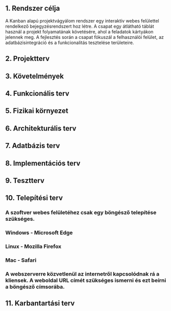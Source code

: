 ## 1. Rendszer célja


A Kanban alapú projektvágyálom rendszer egy interaktív webes felülettel rendelkező bejegyzésrendszert hoz létre. A csapat egy átlátható táblát használ a projekt folyamatának követésére, ahol a feladatok kártyákon jelennek meg. A fejlesztés során a csapat fókuszál a felhasználói felület, az adatbázisintegráció és a funkcionalitás tesztelése területeire.

## 2. Projektterv

## 3. Követelmények

## 4. Funkcionális terv

## 5. Fizikai környezet

## 6. Architekturális terv

## 7. Adatbázis terv

## 8. Implementációs terv

## 9. Tesztterv

## 10. Telepítési terv

### A szoftver webes felületéhez csak egy böngésző telepítése szükséges.

### Windows - Microsoft Edge

### Linux - Mozilla Firefox

### Mac - Safari

### A webszerverre közvetlenül az internetről kapcsolódnak rá a kliensek. A weboldal URL címét szükséges ismerni és ezt beírni a böngésző címsorába.

## 11. Karbantartási terv
